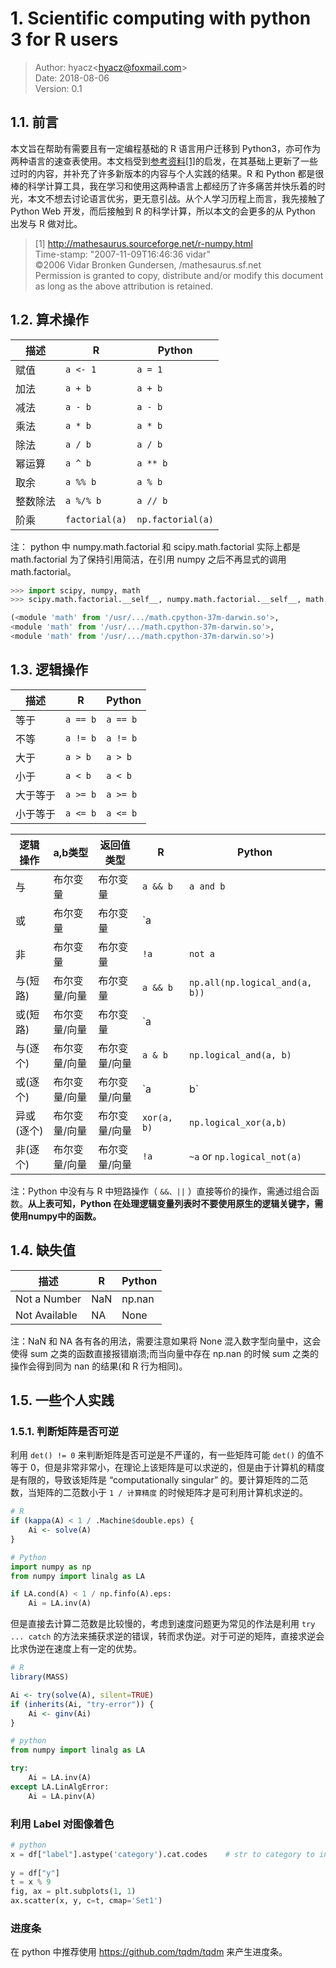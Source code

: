 # 1. Scientific computing with python 3 for R users

> Author: hyacz\<hyacz@foxmail.com>  
> Date: 2018-08-06  
> Version: 0.1

## 1.1. 前言

本文旨在帮助有需要且有一定编程基础的 R 语言用户迁移到 Python3，亦可作为两种语言的速查表使用。本文档受到[参考资料[1]](http://mathesaurus.sourceforge.net/r-numpy.html)的启发，在其基础上更新了一些过时的内容，并补充了许多新版本的内容与个人实践的结果。R 和 Python 都是很棒的科学计算工具，我在学习和使用这两种语言上都经历了许多痛苦并快乐着的时光，本文不想去讨论语言优劣，更无意引战。从个人学习历程上而言，我先接触了 Python Web 开发，而后接触到 R 的科学计算，所以本文的会更多的从 Python 出发与 R 做对比。

> [1] http://mathesaurus.sourceforge.net/r-numpy.html  
Time-stamp: "2007-11-09T16:46:36 vidar"  
©2006 Vidar Bronken Gundersen, /mathesaurus.sf.net  
Permission is granted to copy, distribute and/or modify this document as long as the above attribution is retained.

## 1.2. 算术操作

| 描述     | R              | Python            |
| -------- | -------------- | ----------------- |
| 赋值     | `a <- 1`       | `a = 1`           |
| 加法     | `a + b`        | `a + b`           |
| 减法     | `a - b`        | `a - b`           |
| 乘法     | `a * b`        | `a * b`           |
| 除法     | `a / b`        | `a / b`           |
| 幂运算   | `a ^ b`        | `a ** b`          |
| 取余     | `a %% b`       | `a % b`           |
| 整数除法 | `a %/% b`      | `a // b`          |
| 阶乘     | `factorial(a)` | `np.factorial(a)` |

注： python 中 numpy.math.factorial 和 scipy.math.factorial 实际上都是 math.factorial 为了保持引用简洁，在引用 numpy 之后不再显式的调用 math.factorial。

```python
>>> import scipy, numpy, math
>>> scipy.math.factorial.__self__, numpy.math.factorial.__self__, math.factorial.__self__

(<module 'math' from '/usr/.../math.cpython-37m-darwin.so'>,
<module 'math' from '/usr/.../math.cpython-37m-darwin.so'>,
<module 'math' from '/usr/.../math.cpython-37m-darwin.so'>)

```

## 1.3. 逻辑操作

| 描述     | R        | Python   |
| -------- | -------- | -------- |
| 等于     | `a == b` | `a == b` |
| 不等     | `a != b` | `a != b` |
| 大于     | `a > b`  | `a > b`  |
| 小于     | `a < b`  | `a < b`  |
| 大于等于 | `a >= b` | `a >= b` |
| 小于等于 | `a <= b` | `a <= b` |

| 逻辑操作   | a,b类型       | 返回值类型    | R           | Python                         |
| ---------- | ------------- | ------------- | ----------- | ------------------------------ |
| 与         | 布尔变量      | 布尔变量      | `a && b`    | `a and b`                      |
| 或         | 布尔变量      | 布尔变量      | `a || b`    | `a or b`                       |
| 非         | 布尔变量      | 布尔变量      | `!a`        | `not a`                        |
| 与(短路)   | 布尔变量/向量 | 布尔变量      | `a && b`    | `np.all(np.logical_and(a, b))` |
| 或(短路)   | 布尔变量/向量 | 布尔变量      | `a || b`    | `np.any(np.logical_or(a, b))`  |
| 与(逐个)   | 布尔变量/向量 | 布尔变量/向量 | `a & b`     | `np.logical_and(a, b)`         |
| 或(逐个)   | 布尔变量/向量 | 布尔变量/向量 | `a | b`     | `np.logical_or(a, b)`          |
| 异或(逐个) | 布尔变量/向量 | 布尔变量/向量 | `xor(a, b)` | `np.logical_xor(a,b)`          |
| 非(逐个)   | 布尔变量/向量 | 布尔变量/向量 | `!a`        | `~a` or `np.logical_not(a)`    |

注：Python 中没有与 R 中短路操作（ `&&、||` ）直接等价的操作，需通过组合函数。**从上表可知，Python 在处理逻辑变量列表时不要使用原生的逻辑关键字，需使用numpy中的函数。**

## 1.4. 缺失值

| 描述          | R   | Python |
| ------------- | --- | ------ |
| Not a Number  | NaN | np.nan |
| Not Available | NA  | None   |

注：NaN 和 NA 各有各的用法，需要注意如果将 None 混入数字型向量中，这会使得 sum 之类的函数直接报错崩溃;而当向量中存在 np.nan 的时候 sum 之类的操作会得到同为 nan 的结果(和 R 行为相同)。

## 1.5. 一些个人实践

### 1.5.1. 判断矩阵是否可逆

利用 `det() != 0` 来判断矩阵是否可逆是不严谨的，有一些矩阵可能 `det()` 的值不等于 0，但是非常非常小，在理论上该矩阵是可以求逆的，但是由于计算机的精度是有限的，导致该矩阵是 “computationally singular” 的。要计算矩阵的二范数，当矩阵的二范数小于 `1 / 计算精度` 的时候矩阵才是可利用计算机求逆的。

``` R
# R
if (kappa(A) < 1 / .Machine$double.eps) {
    Ai <- solve(A)
}
```

``` python
# Python
import numpy as np
from numpy import linalg as LA

if LA.cond(A) < 1 / np.finfo(A).eps:
    Ai = LA.inv(A)
```

但是直接去计算二范数是比较慢的，考虑到速度问题更为常见的作法是利用 `try ... catch` 的方法来捕获求逆的错误，转而求伪逆。对于可逆的矩阵，直接求逆会比求伪逆在速度上有一定的优势。

``` R
# R
library(MASS)

Ai <- try(solve(A), silent=TRUE)
if (inherits(Ai, "try-error")) {
    Ai <- ginv(Ai)
}
```

``` python
# python
from numpy import linalg as LA

try:
    Ai = LA.inv(A)
except LA.LinAlgError:
    Ai = LA.pinv(A)
```


### 利用 Label 对图像着色

```python
# python
x = df["label"].astype('category').cat.codes    # str to category to int
 
y = df["y"]
t = x % 9
fig, ax = plt.subplots(1, 1)
ax.scatter(x, y, c=t, cmap='Set1')
```

### 进度条

在 python 中推荐使用 https://github.com/tqdm/tqdm 来产生进度条。
